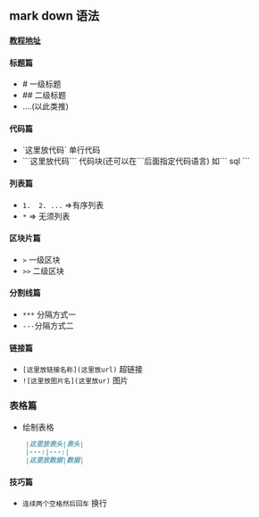 ## mark down 语法
####    [教程地址](https://blog.huihut.com/2017/01/25/MarkdownTutorial/)
#### 标题篇
* \# 一级标题
* \## 二级标题
* ....(以此类推)

#### 代码篇
* \`这里放代码\`   单行代码
* \```这里放代码``` 代码块(还可以在\`\`\`后面指定代码语言) 如\`\`\` sql \`\`\`

#### 列表篇
* `1.  2. ...` =>有序列表
* `*` => 无须列表

#### 区块片篇
* `>` 一级区块
* `>>` 二级区块

#### 分割线篇
* `***` 分隔方式一
* `---`分隔方式二

#### 链接篇
* `[这里放链接名称](这里放url)` 超链接
* `![这里放图片名](这里放ur)` 图片

### 表格篇
* 绘制表格
```markdown
    |这里放表头|表头|
    |---:|---:|
    |这里放数据|数据|
```

#### 技巧篇
* `连续两个空格然后回车` 换行

